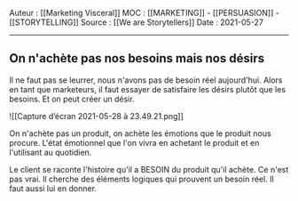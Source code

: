 Auteur : [[Marketing Visceral]]
MOC : [[MARKETING]] - [[PERSUASION]] - [[STORYTELLING]]
Source : [[We are Storytellers]]
Date : 2021-05-27
***

## On n'achète pas nos besoins mais nos désirs
Il ne faut pas se leurrer, nous n'avons pas de besoin réel aujourd'hui. Alors en tant que marketeurs, il faut essayer de satisfaire les désirs plutôt que les besoins. Et on peut créer un désir. 

![[Capture d’écran 2021-05-28 à 23.49.21.png]]

On n'achète pas un produit, on achète les émotions que le produit nous procure. L'état émotionnel que l'on vivra en achetant le produit et en l'utilisant au quotidien. 

Le client se raconte l'histoire qu'il a BESOIN du produit qu'il achète. Ce n'est pas vrai. Il cherche des éléments logiques qui prouvent un besoin réel. Il faut aussi lui en donner.